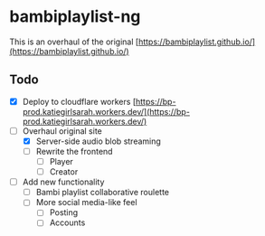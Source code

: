 # bambiplaylist-ng

This is an overhaul of the original [https://bambiplaylist.github.io/](https://bambiplaylist.github.io/)

## Todo

- [x] Deploy to cloudflare workers [https://bp-prod.katiegirlsarah.workers.dev/](https://bp-prod.katiegirlsarah.workers.dev/)
- [ ] Overhaul original site
  - [x] Server-side audio blob streaming
  - [ ] Rewrite the frontend
    - [ ] Player
    - [ ] Creator
- [ ] Add new functionality
  - [ ] Bambi playlist collaborative roulette
  - [ ] More social media-like feel
    - [ ] Posting
    - [ ] Accounts
